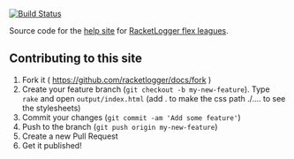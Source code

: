 
[![Build Status](https://travis-ci.org/racketlogger/docs.svg)](https://travis-ci.org/racketlogger/docs)

Source code for the [help site](http://docs.racketlogger.com/) for [RacketLogger flex leagues](http://www.racketlogger.com/).

## Contributing to this site

1. Fork it ( https://github.com/racketlogger/docs/fork )
2. Create your feature branch (`git checkout -b my-new-feature`). Type `rake` and open `output/index.html` (add . to make the css path ./.... to see the stylesheets)
3. Commit your changes (`git commit -am 'Add some feature'`)
4. Push to the branch (`git push origin my-new-feature`)
5. Create a new Pull Request
6. Get it published!
